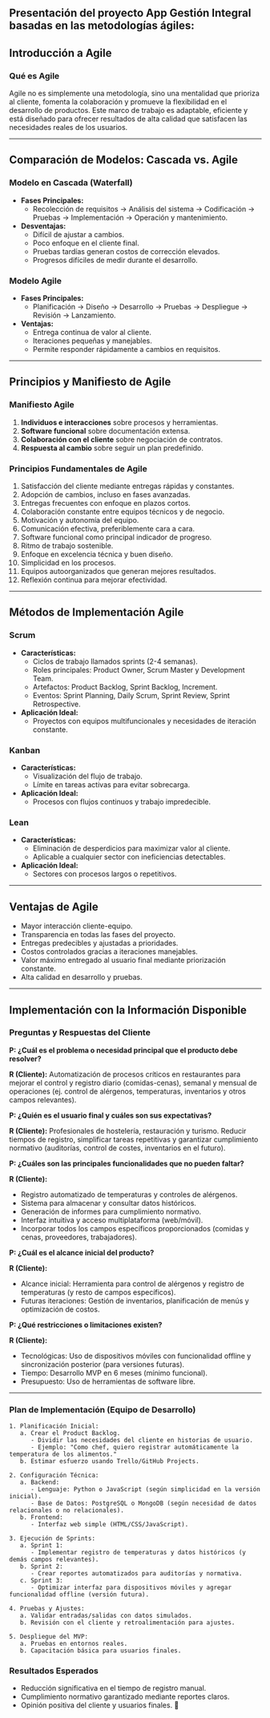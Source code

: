 ## Presentación del proyecto App Gestión Integral basadas en las metodologías ágiles: 

## Introducción a Agile

### **Qué es Agile**
Agile no es simplemente una metodología, sino una mentalidad que prioriza al cliente, fomenta la colaboración y promueve la flexibilidad en el desarrollo de productos. Este marco de trabajo es adaptable, eficiente y está diseñado para ofrecer resultados de alta calidad que satisfacen las necesidades reales de los usuarios.

---

## Comparación de Modelos: Cascada vs. Agile

### **Modelo en Cascada (Waterfall)**

- **Fases Principales:**
  - Recolección de requisitos → Análisis del sistema → Codificación → Pruebas → Implementación → Operación y mantenimiento.
- **Desventajas:**
  - Difícil de ajustar a cambios.
  - Poco enfoque en el cliente final.
  - Pruebas tardías generan costos de corrección elevados.
  - Progresos difíciles de medir durante el desarrollo.

### **Modelo Agile**

- **Fases Principales:**
  - Planificación → Diseño → Desarrollo → Pruebas → Despliegue → Revisión → Lanzamiento.
- **Ventajas:**
  - Entrega continua de valor al cliente.
  - Iteraciones pequeñas y manejables.
  - Permite responder rápidamente a cambios en requisitos.

---

## Principios y Manifiesto de Agile

### **Manifiesto Agile**

1. **Individuos e interacciones** sobre procesos y herramientas.
2. **Software funcional** sobre documentación extensa.
3. **Colaboración con el cliente** sobre negociación de contratos.
4. **Respuesta al cambio** sobre seguir un plan predefinido.

### **Principios Fundamentales de Agile**

1. Satisfacción del cliente mediante entregas rápidas y constantes.
2. Adopción de cambios, incluso en fases avanzadas.
3. Entregas frecuentes con enfoque en plazos cortos.
4. Colaboración constante entre equipos técnicos y de negocio.
5. Motivación y autonomía del equipo.
6. Comunicación efectiva, preferiblemente cara a cara.
7. Software funcional como principal indicador de progreso.
8. Ritmo de trabajo sostenible.
9. Enfoque en excelencia técnica y buen diseño.
10. Simplicidad en los procesos.
11. Equipos autoorganizados que generan mejores resultados.
12. Reflexión continua para mejorar efectividad.

---

## Métodos de Implementación Agile

### **Scrum**

- **Características:**
  - Ciclos de trabajo llamados sprints (2-4 semanas).
  - Roles principales: Product Owner, Scrum Master y Development Team.
  - Artefactos: Product Backlog, Sprint Backlog, Increment.
  - Eventos: Sprint Planning, Daily Scrum, Sprint Review, Sprint Retrospective.
- **Aplicación Ideal:**
  - Proyectos con equipos multifuncionales y necesidades de iteración constante.

### **Kanban**

- **Características:**
  - Visualización del flujo de trabajo.
  - Límite en tareas activas para evitar sobrecarga.
- **Aplicación Ideal:**
  - Procesos con flujos continuos y trabajo impredecible.

### **Lean**

- **Características:**
  - Eliminación de desperdicios para maximizar valor al cliente.
  - Aplicable a cualquier sector con ineficiencias detectables.
- **Aplicación Ideal:**
  - Sectores con procesos largos o repetitivos.

---

## Ventajas de Agile

- Mayor interacción cliente-equipo.
- Transparencia en todas las fases del proyecto.
- Entregas predecibles y ajustadas a prioridades.
- Costos controlados gracias a iteraciones manejables.
- Valor máximo entregado al usuario final mediante priorización constante.
- Alta calidad en desarrollo y pruebas.

---

## Implementación con la Información Disponible

### **Preguntas y Respuestas del Cliente**

**P: ¿Cuál es el problema o necesidad principal que el producto debe resolver?**

**R (Cliente):** Automatización de procesos críticos en restaurantes para mejorar el control y registro diario (comidas-cenas), semanal y mensual de operaciones (ej. control de alérgenos, temperaturas, inventarios y otros campos relevantes).

**P: ¿Quién es el usuario final y cuáles son sus expectativas?**

**R (Cliente):** Profesionales de hostelería, restauración y turismo. Reducir tiempos de registro, simplificar tareas repetitivas y garantizar cumplimiento normativo (auditorías, control de costes, inventarios en el futuro).

**P: ¿Cuáles son las principales funcionalidades que no pueden faltar?**

**R (Cliente):**

- Registro automatizado de temperaturas y controles de alérgenos.
- Sistema para almacenar y consultar datos históricos.
- Generación de informes para cumplimiento normativo.
- Interfaz intuitiva y acceso multiplataforma (web/móvil).
- Incorporar todos los campos específicos proporcionados (comidas y cenas, proveedores, trabajadores).

**P: ¿Cuál es el alcance inicial del producto?**

**R (Cliente):**

- Alcance inicial: Herramienta para control de alérgenos y registro de temperaturas (y resto de campos específicos).
- Futuras iteraciones: Gestión de inventarios, planificación de menús y optimización de costos.

**P: ¿Qué restricciones o limitaciones existen?**

**R (Cliente):**

- Tecnológicas: Uso de dispositivos móviles con funcionalidad offline y sincronización posterior (para versiones futuras).
- Tiempo: Desarrollo MVP en 6 meses (mínimo funcional).
- Presupuesto: Uso de herramientas de software libre.

---

### **Plan de Implementación (Equipo de Desarrollo)**

```pseudo
1. Planificación Inicial:
   a. Crear el Product Backlog.
      - Dividir las necesidades del cliente en historias de usuario.
      - Ejemplo: "Como chef, quiero registrar automáticamente la temperatura de los alimentos."
   b. Estimar esfuerzo usando Trello/GitHub Projects.

2. Configuración Técnica:
   a. Backend:
      - Lenguaje: Python o JavaScript (según simplicidad en la versión inicial).
      - Base de Datos: PostgreSQL o MongoDB (según necesidad de datos relacionales o no relacionales).
   b. Frontend:
      - Interfaz web simple (HTML/CSS/JavaScript).

3. Ejecución de Sprints:
   a. Sprint 1:
      - Implementar registro de temperaturas y datos históricos (y demás campos relevantes).
   b. Sprint 2:
      - Crear reportes automatizados para auditorías y normativa.
   c. Sprint 3:
      - Optimizar interfaz para dispositivos móviles y agregar funcionalidad offline (versión futura).

4. Pruebas y Ajustes:
   a. Validar entradas/salidas con datos simulados.
   b. Revisión con el cliente y retroalimentación para ajustes.

5. Despliegue del MVP:
   a. Pruebas en entornos reales.
   b. Capacitación básica para usuarios finales.
```

### **Resultados Esperados**

- Reducción significativa en el tiempo de registro manual.
- Cumplimiento normativo garantizado mediante reportes claros.
- Opinión positiva del cliente y usuarios finales. 🎉
